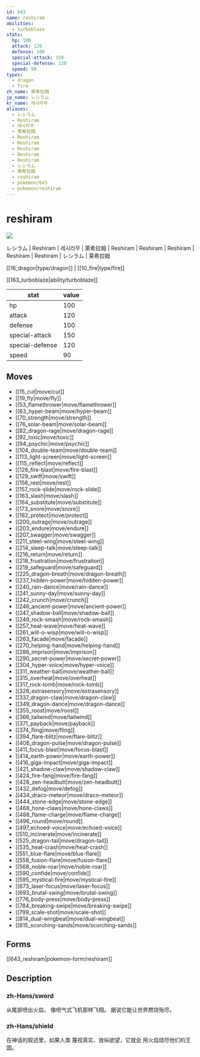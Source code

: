 ```yaml
---
id: 643
name: reshiram
abilities:
  - turboblaze
stats:
  hp: 100
  attack: 120
  defense: 100
  special-attack: 150
  special-defense: 120
  speed: 90
types:
  - dragon
  - fire
zh_name: 莱希拉姆
jp_name: レシラム
kr_name: 레시라무
aliases:
  - レシラム
  - Reshiram
  - 레시라무
  - 萊希拉姆
  - Reshiram
  - Reshiram
  - Reshiram
  - Reshiram
  - Reshiram
  - レシラム
  - 莱希拉姆
  - reshiram
  - pokemon/643
  - pokemon/reshiram
---
```

# reshiram

![](https://raw.githubusercontent.com/PokeAPI/sprites/master/sprites/pokemon/643.png)

レシラム | Reshiram | 레시라무 | 萊希拉姆 | Reshiram | Reshiram | Reshiram | Reshiram | Reshiram | レシラム | 莱希拉姆

[[16_dragon|type/dragon]] | [[10_fire|type/fire]]

[[163_turboblaze|ability/turboblaze]]

|stat|value|
|---|---|
|hp|100|
|attack|120|
|defense|100|
|special-attack|150|
|special-defense|120|
|speed|90|


## Moves

- [[15_cut|move/cut]]
- [[19_fly|move/fly]]
- [[53_flamethrower|move/flamethrower]]
- [[63_hyper-beam|move/hyper-beam]]
- [[70_strength|move/strength]]
- [[76_solar-beam|move/solar-beam]]
- [[82_dragon-rage|move/dragon-rage]]
- [[92_toxic|move/toxic]]
- [[94_psychic|move/psychic]]
- [[104_double-team|move/double-team]]
- [[113_light-screen|move/light-screen]]
- [[115_reflect|move/reflect]]
- [[126_fire-blast|move/fire-blast]]
- [[129_swift|move/swift]]
- [[156_rest|move/rest]]
- [[157_rock-slide|move/rock-slide]]
- [[163_slash|move/slash]]
- [[164_substitute|move/substitute]]
- [[173_snore|move/snore]]
- [[182_protect|move/protect]]
- [[200_outrage|move/outrage]]
- [[203_endure|move/endure]]
- [[207_swagger|move/swagger]]
- [[211_steel-wing|move/steel-wing]]
- [[214_sleep-talk|move/sleep-talk]]
- [[216_return|move/return]]
- [[218_frustration|move/frustration]]
- [[219_safeguard|move/safeguard]]
- [[225_dragon-breath|move/dragon-breath]]
- [[237_hidden-power|move/hidden-power]]
- [[240_rain-dance|move/rain-dance]]
- [[241_sunny-day|move/sunny-day]]
- [[242_crunch|move/crunch]]
- [[246_ancient-power|move/ancient-power]]
- [[247_shadow-ball|move/shadow-ball]]
- [[249_rock-smash|move/rock-smash]]
- [[257_heat-wave|move/heat-wave]]
- [[261_will-o-wisp|move/will-o-wisp]]
- [[263_facade|move/facade]]
- [[270_helping-hand|move/helping-hand]]
- [[286_imprison|move/imprison]]
- [[290_secret-power|move/secret-power]]
- [[304_hyper-voice|move/hyper-voice]]
- [[311_weather-ball|move/weather-ball]]
- [[315_overheat|move/overheat]]
- [[317_rock-tomb|move/rock-tomb]]
- [[326_extrasensory|move/extrasensory]]
- [[337_dragon-claw|move/dragon-claw]]
- [[349_dragon-dance|move/dragon-dance]]
- [[355_roost|move/roost]]
- [[366_tailwind|move/tailwind]]
- [[371_payback|move/payback]]
- [[374_fling|move/fling]]
- [[394_flare-blitz|move/flare-blitz]]
- [[406_dragon-pulse|move/dragon-pulse]]
- [[411_focus-blast|move/focus-blast]]
- [[414_earth-power|move/earth-power]]
- [[416_giga-impact|move/giga-impact]]
- [[421_shadow-claw|move/shadow-claw]]
- [[424_fire-fang|move/fire-fang]]
- [[428_zen-headbutt|move/zen-headbutt]]
- [[432_defog|move/defog]]
- [[434_draco-meteor|move/draco-meteor]]
- [[444_stone-edge|move/stone-edge]]
- [[468_hone-claws|move/hone-claws]]
- [[488_flame-charge|move/flame-charge]]
- [[496_round|move/round]]
- [[497_echoed-voice|move/echoed-voice]]
- [[510_incinerate|move/incinerate]]
- [[525_dragon-tail|move/dragon-tail]]
- [[535_heat-crash|move/heat-crash]]
- [[551_blue-flare|move/blue-flare]]
- [[558_fusion-flare|move/fusion-flare]]
- [[568_noble-roar|move/noble-roar]]
- [[590_confide|move/confide]]
- [[595_mystical-fire|move/mystical-fire]]
- [[673_laser-focus|move/laser-focus]]
- [[693_brutal-swing|move/brutal-swing]]
- [[776_body-press|move/body-press]]
- [[784_breaking-swipe|move/breaking-swipe]]
- [[799_scale-shot|move/scale-shot]]
- [[814_dual-wingbeat|move/dual-wingbeat]]
- [[815_scorching-sands|move/scorching-sands]]

## Forms



[[643_reshiram|pokemon-form/reshiram]]

## Description

### zh-Hans/sword

从尾部喷出火焰，
像喷气式飞机那样飞翔。
据说它能让世界燃烧殆尽。

### zh-Hans/shield

在神话的叙述里，如果人类
蔑视真实、放纵欲望，它就会
用火焰烧尽他们的王国。

